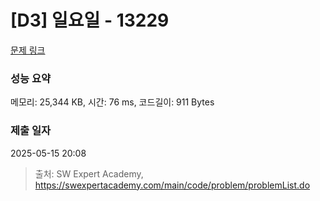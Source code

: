 # [D3] 일요일 - 13229 

[문제 링크](https://swexpertacademy.com/main/code/problem/problemDetail.do?contestProbId=AX0SaDW6L2oDFASs) 

### 성능 요약

메모리: 25,344 KB, 시간: 76 ms, 코드길이: 911 Bytes

### 제출 일자

2025-05-15 20:08



> 출처: SW Expert Academy, https://swexpertacademy.com/main/code/problem/problemList.do